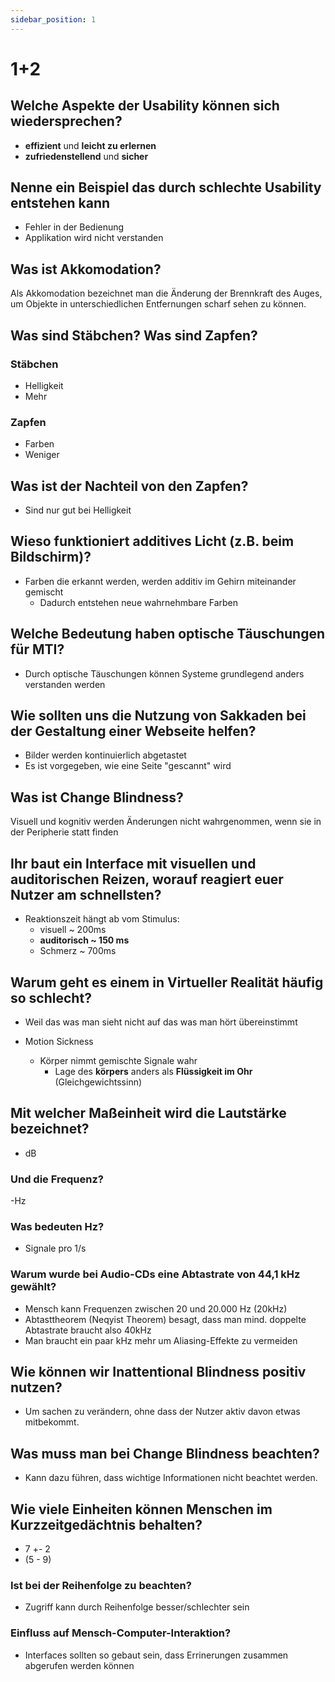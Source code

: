 ```yaml
---
sidebar_position: 1
---
```


# 1+2

## Welche Aspekte der **Usability** können sich wiedersprechen?

- **effizient** und **leicht zu erlernen**
- **zufriedenstellend** und **sicher**

## Nenne ein Beispiel das durch schlechte Usability entstehen kann

- Fehler in der Bedienung
- Applikation wird nicht verstanden

## Was ist Akkomodation?

Als Akkomodation bezeichnet man die Änderung der Brennkraft des Auges, um Objekte in unterschiedlichen Entfernungen scharf sehen zu können.

## Was sind Stäbchen? Was sind Zapfen?

### Stäbchen

- Helligkeit
- Mehr

### Zapfen

- Farben
- Weniger

## Was ist der Nachteil von den Zapfen?

- Sind nur gut bei Helligkeit

## Wieso funktioniert additives Licht (z.B. beim Bildschirm)?

- Farben die erkannt werden, werden additiv im Gehirn miteinander gemischt
    - Dadurch entstehen neue wahrnehmbare Farben

## Welche Bedeutung haben optische Täuschungen für MTI? 

- Durch optische Täuschungen können Systeme grundlegend anders verstanden werden

## Wie sollten uns die Nutzung von Sakkaden bei der Gestaltung einer Webseite helfen?

- Bilder werden kontinuierlich abgetastet
- Es ist vorgegeben, wie eine Seite "gescannt" wird

## Was ist Change Blindness? 

Visuell und kognitiv werden Änderungen nicht wahrgenommen, wenn sie in der Peripherie statt finden

## Ihr baut ein Interface mit visuellen und auditorischen Reizen, worauf reagiert euer Nutzer am schnellsten?

- Reaktionszeit hängt ab vom Stimulus:
    - visuell ~ 200ms
    - **auditorisch ~ 150 ms**
    - Schmerz ~ 700ms

## Warum geht es einem in Virtueller Realität häufig so schlecht?

- Weil das was man sieht nicht auf das was man hört übereinstimmt

- Motion Sickness
    - Körper nimmt gemischte Signale wahr
        - Lage des **körpers** anders als **Flüssigkeit im Ohr** (Gleichgewichtssinn)

## Mit welcher Maßeinheit wird die Lautstärke bezeichnet? 

- dB

### Und die Frequenz? 

-Hz

### Was bedeuten Hz? 

- Signale pro 1/s

### Warum wurde bei Audio-CDs eine Abtastrate von 44,1 kHz gewählt?

- Mensch kann Frequenzen zwischen 20 und 20.000 Hz (20kHz)
- Abtasttheorem (Neqyist Theorem) besagt, dass man mind. doppelte Abtastrate braucht also 40kHz
- Man braucht ein paar kHz mehr um Aliasing-Effekte zu vermeiden

## Wie können wir Inattentional Blindness positiv nutzen?

- Um sachen zu verändern, ohne dass der Nutzer aktiv davon etwas mitbekommt.

## Was muss man bei Change Blindness beachten?

- Kann dazu führen, dass wichtige Informationen nicht beachtet werden.

## Wie viele Einheiten können Menschen im Kurzzeitgedächtnis behalten? 

- 7 +- 2
- (5 - 9)

### Ist bei der Reihenfolge zu beachten? 

- Zugriff kann durch Reihenfolge besser/schlechter sein

### Einfluss auf Mensch-Computer-Interaktion?

- Interfaces sollten so gebaut sein, dass Errinerungen zusammen abgerufen werden können